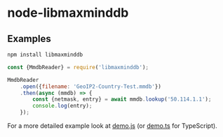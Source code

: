 # node-libmaxminddb

## Examples

```bash
npm install libmaxminddb
```

```javascript
const {MmdbReader} = require('libmaxminddb');

MmdbReader
    .open({filename: 'GeoIP2-Country-Test.mmdb'})
    .then(async (mmdb) => {
        const {netmask, entry} = await mmdb.lookup('50.114.1.1');
        console.log(entry);
    });
```

For a more detailed example look at [demo.js](./docs/examples/demo.js)
(or [demo.ts](./docs/examples/demo.ts) for TypeScript).
